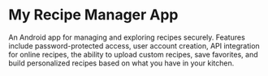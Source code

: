 # My Recipe Manager App
 An Android app for managing and exploring recipes securely. Features include password-protected access, user account creation, API integration for online recipes, the ability to upload custom recipes, save favorites, and build personalized recipes based on what you have in your kitchen.
